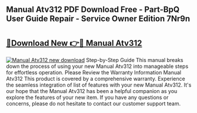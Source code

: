## Manual Atv312 PDF Download Free - Part-BpQ User Guide Repair - Service Owner Edition 7Nr9n

# <h2><a href="http://bc39876.oget.top/?id=Manual+Atv312">🔗Download New 👉🔴 Manual Atv312</a></h2>

[![Manual Atv312 new download](https://i.imgur.com/5g1atiW.png)](http://bc39876.oget.top/?id=Manual+Atv312)
Step-by-Step Guide This manual breaks down the process of using your new Manual Atv312 into manageable steps for effortless operation. Please Review the Warranty Information Manual Atv312 This product is covered by a comprehensive warranty. Experience the seamless integration of list of features with your new Manual Atv312. It's our hope that the Manual Atv312 has been a helpful companion as you explore the features of your new item. If you have any questions or concerns, please do not hesitate to contact our customer support team.

